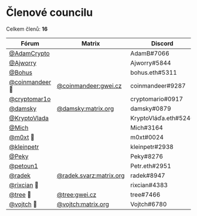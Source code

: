 # Členové councilu

Celkem členů: **16**

| Fórum                                                  | Matrix                  | Discord              |
| ------------------------------------------------------ | ----------------------- | -------------------- |
| [@AdamCrypto](https://forum.gwei.cz/u/adamcrypto)      |                         | AdamB#7066           |
| [@Ajworry](https://forum.gwei.cz/u/ajworry)            |                         | Ajworry#5844         |
| [@Bohus](https://forum.gwei.cz/u/bohus)                |                         | bohus.eth#5311       |
| [@coinmandeer](https://forum.gwei.cz/u/coinmandeer) 🔑 | [@coinmandeer:gwei.cz](https://matrix.to/#/@coinmandeer:gwei.cz)  | coinmandeer#9287     |
| [@cryptomar1o](https://forum.gwei.cz/u/cryptomar1o)    |                         | cryptomario#0917     |
| [@damsky](https://forum.gwei.cz/u/damsky)              | [@damsky:matrix.org](https://matrix.to/#/@damsky:matrix.org)      | damsky#0879          |
| [@KryptoVlada](https://forum.gwei.cz/u/kryptovlada)    |                         | KryptoVláďa.eth#5246 |
| [@Mich](https://forum.gwei.cz/u/mich)                  |                         | Mich#3164            |
| [@m0xt](https://forum.gwei.cz/u/m0xt) 🔑               |                         | m0xt#0024            |
| [@kleinpetr](https://forum.gwei.cz/u/kleinpetr)        |                         | kleinpetr#2938       |
| [@Peky](https://forum.gwei.cz/u/peky)                  |                         | Peky#8276            |
| [@petoun1](https://forum.gwei.cz/u/petoun1)            |                         | Petr.eth#2951        |
| [@radek](https://forum.gwei.cz/u/radek)                | [@radek.svarz:matrix.org](https://matrix.to/#/@radek.svarz:matrix.org) | radek#8947           |
| [@rixcian](https://forum.gwei.cz/u/rixcian) 🔑         |                         | rixcian#4383         |
| [@tree](https://forum.gwei.cz/u/tree) 🔑               | [@tree:gwei.cz](https://matrix.to/#/@tree:gwei.cz)           | tree#7466            |
| [@vojtch](https://forum.gwei.cz/u/vojtch) 🔑           | [@vojtch:matrix.org](https://matrix.to/#/@vojtch:matrix.org)      | Vojtch#6780          |
